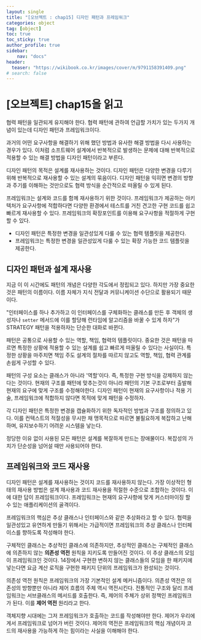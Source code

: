 ```yaml
---
layout: single
title: "[오브젝트 : chap15] 디자인 패턴과 프레임워크"
categories: object
tag: [object]
toc: true
toc_sticky: true
author_profile: true
sidebar:
    nav: "docs"
header:
  teaser: "https://wikibook.co.kr/images/cover/m/9791158391409.png"
# search: false
---
```


# [오브젝트] chap15을 읽고

협력 패턴을 일관되게 유지해야 한다. 협력 패턴에 관하여 언급할 가치가 있는 두가지 개념이 있는데 디자인 패턴과 프레임워크이다.

과거의 어떤 요구사항을 해결하기 위해 했던 방법과 유사한 해결 방법을 다시 사용하는 경우가 있다. 이처럼 소프트웨어 설계에서 반복적으로 발생하는 문제에 대해 반복적으로 적용할 수 있는 해결 방법을 디자인 패턴이라고 부른다.

디자인 패턴의 목적은 설계를 재사용하는 것이다. 디자인 패턴은 다양한 변경을 다루기 위해 반복적으로 재사용할 수 있는 설계의 묶음이다. 디자인 패턴을 익히면 변경의 방향과 주기를 이해하는 것만으로도 협력 방식을 순간적으로 떠올릴 수 있게 된다.

프레임워크는 설계와 코드를 함께 재사용하기 위한 것이다. 프레임워크가 제공하는 아키텍처가 요구사항에 적합하다면 다양한 환경에서 테스트를 거친 견고한 구현 코드를 쉽고 빠르게 재사용할 수 있다. 프레임워크의 확장포인트를 이용해 요구사항을 적절하게 구현할 수 있다.

- 디자인 패턴은 특정한 변경을 일관성있게 다룰 수 있는 협력 템플릿을 제공한다.
- 프레임워크는 특정한 변경을 일관성있게 다룰 수 있는 확장 가능한 코드 템플릿을 제공한다.

## 디자인 패턴과 설계 재사용

지금 이 이 시간에도 패턴의 개념은 다양한 각도에서 정립되고 있다. 하지만 가장 중요한 것은 패턴의 이름이다. 이름 자체가 지식 전달과 커뮤니케이션 수단으로 활용되기 때문이다.

"인터페이스를 하나 추가하고 이 인터페이스를 구체화하는 클래스를 만든 후 객체의 생성자나 `setter` 메서드에 이를 할당해 런타임에 알고리즘을 바꿀 수 있게 하자"가 STRATEGY 패턴을 적용하자는 단순한 대화로 바뀐다.

패턴은 공통으로 사용할 수 있는 역할, 책임, 협력의 템플릿이다. 중요한 것은 패턴을 따르면 특정한 상황에 적용할 수 있는 설계를 쉽고 빠르게 떠올릴 수 있다는 사실이다. 특정한 상황을 마주치면 책임 주도 설계의 절차를 따르지 않고도 역할, 책임, 협력 관계를 손쉽게 구성할 수 있다.

패턴의 구성 요소는 클래스가 아니라 '역할'이다. 즉, 특정한 구현 방식을 강제하지 않는다는 것이다. 현재의 구조를 패턴에 맞추는것이 아니라 패턴의 기본 구조로부터 출발해 현재의 요구에 맞게 구조를 수정해야한다. 디자인 패턴이 현재의 요구사항이나 적용 기술, 프레임워크에 적합하지 않다면 목적에 맞게 패턴을 수정하자.

각 디자인 패턴은 특정한 변경을 캡슐화하기 위한 독자적인 방법과 구조를 정의하고 있다. 이를 컨텍스트의 적절성을 무시한 채 맹목적으로 따르면 불필요하게 복잡하고 난해하며, 유지보수하기 어려운 시스템을 낳는다.

정당한 이유 없이 사용된 모든 패턴은 설계를 복잘하게 만드는 장애물이다. 복잡성의 가치가 단순성을 넘어설 때만 사용되어야 한다.

## 프레임워크와 코드 재사용

디자인 패턴은 설계를 재사용하는 것이지 코드를 재사용하지 않는다. 가장 이상적인 형태의 재사용 방법은 설계 재사용과 코드 재사용을 적절한 수준으로 조합하는 것이다. 이에 대한 답이 프레임워크이다. 프레임워크는 현재의 요구사항에 맞게 커스터마이징 할 수 있는 애플리케이션의 골격이다.

프레임워크의 핵심은 추상 클래스나 인터페이스와 같은 추상화라고 할 수 있다. 협력을 일관성있고 유연하게 만들기 위해서는 가급적이면 프레임워크의 추상 클래스나 인터페이스를 향하도록 작성해야 한다.

구체적인 클래스는 추상적인 클래스에 의존하지만, 추상적인 클래스는 구체적인 클래스에 의존하지 않는 **의존성 역전** 원칙을 지키도록 만들어진 것이다. 이 추상 클래스의 모임이 프레임워크인 것이다. 14장에서 구현한 변하지 않는 클래스들의 모임을 한 패키지에 넣는다면 요금 계산 로직을 구현한 패키지 단위의 프레임워크가 완성되는 것이다.

의존성 역전 원칙은 프레임워크의 가장 기본적인 설계 메커니즘이다. 의존성 역전은 의존성의 방향뿐만 아니라 제어 흐름의 주체 역시 역전시킨다. 전통적인 구조와 달리 프레임워크는 서브클래스의 메서드를 호출한다. 즉, 제어의 주체가 상위 정책인 프레임워크가 된다. 이를 **제어 역전** 원리라고 한다.

객체지향 시대에는 그저 프레임워크가 호출하는 코드를 작성해야만 한다. 제어가 우리에게서 프레임워크로 넘어가 버린 것이다. 제어의 역전은 프레임워크의 핵심 개념이자 코드의 재사용을 가능하게 하는 힘이라는 사실을 이해해야 한다.